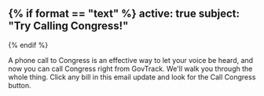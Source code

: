 {% if format == "text" %}
active: true
subject: "Try Calling Congress!"
----------
{% endif %}

A phone call to Congress is an effective way to let your voice be heard, and now you can call Congress right from GovTrack. We'll walk you through the whole thing. Click any bill in this email update and look for the Call Congress button.

